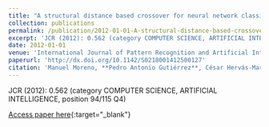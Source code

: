 ```yaml
---
title: "A structural distance based crossover for neural network classifiers"
collection: publications
permalink: /publication/2012-01-01-A-structural-distance-based-crossover-for-neural-network-classifiers
excerpt: 'JCR (2012): 0.562 (category COMPUTER SCIENCE, ARTIFICIAL INTELLIGENCE, position 94/115 Q4)'
date: 2012-01-01
venue: 'International Journal of Pattern Recognition and Artificial Intelligence'
paperurl: 'http://dx.doi.org/10.1142/S0218001412500127'
citation: 'Manuel Moreno, **Pedro Antonio Gutiérrez**, César Hervás-Martínez, &quot;A structural distance based crossover for neural network classifiers.&quot; International Journal of Pattern Recognition and Artificial Intelligence, Vol. 26(6), 2012, pp.1250012.'
---
```

JCR (2012): 0.562 (category COMPUTER SCIENCE, ARTIFICIAL INTELLIGENCE, position 94/115 Q4)

[Access paper here](http://dx.doi.org/10.1142/S0218001412500127){:target="_blank"}
